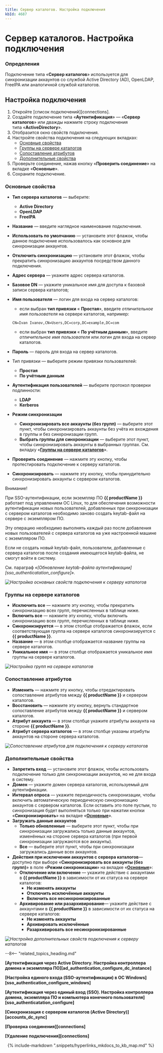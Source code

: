 ```yaml
---
title: Сервер каталогов. Настройка подключения
kbId: 4687
---
```


# Сервер каталогов. Настройка подключения

### Определения

Подключение типа «**Сервер каталогов**» используется для синхронизации аккаунтов со службой Active Directory (AD), OpenLDAP, FreeIPA или аналогичной службой каталогов.

## Настройка подключения

1. Откройте [список подключений][connections].
2. Создайте подключение типа «**Аутентификация**» — «**Сервер каталогов**» или дважды нажмите строку подключения типа «**ActiveDirectory**».
3. Отобразится окно свойств подключения.
4. Настройте свойства подключения на следующих вкладках:
    - [Основные свойства](#mcetoc_1gjrlqgbf3)
    - [Группы на сервере каталогов](#mcetoc_1gjrlqgbf5)
    - [Сопоставление атрибутов](#mcetoc_1gjrlqgbf6)
    - [Дополнительные свойства](#mcetoc_1gjrlqgbf7)
5. Проверьте соединение, нажав кнопку «**Проверить соединение**» на вкладке «**Основные**».
6. Сохраните подключение.

### Основные свойства

- **Тип сервера каталогов** — выберите:
    - **Active Directory**
    - **OpenLDAP**
    - **FreeIPA**
- **Название** — введите наглядное наименование подключения.
- **Использовать по умолчанию** — установите этот флажок, чтобы данное подключение использовалось как основное для синхронизации аккаунтов.
- **Отключить синхронизацию** — установите этот флажок, чтобы прекратить синхронизацию аккаунтов посредством данного подключения.
- **Адрес сервера** — укажите адрес сервера каталогов.
- **Базовое DN** — укажите уникальное имя для доступа к базовой записи сервера каталогов;
- **Имя пользователя** — логин для входа на сервер каталогов:
    - если выбран **тип привязки** « **Простая**», введите *отличительное имя пользователя* на сервере каталогов, например:
    
    ```
    CN=Ivan Ivanov,CN=Users,DC=corp,DC=example,DC=com
    ```
    - если выбран **тип привязки** « **По учётным данным**», введите *отличительное имя пользователя* или *логин* для входа на сервер каталогов.
- **Пароль** — пароль для входа на сервер каталогов.
- Тип привязки — выберите режим привязки пользователей:
    - **Простая**
    - **По учётным данным**
- **Аутентификация пользователей** — выберите протокол проверки подлинности:
    - **LDAP**
    - **Kerberos**
- **Режим синхронизации**
    - **Синхронизировать все аккаунты (без групп)** — выберите этот пункт, чтобы синхронизировать аккаунты без учёта их вхождения в группы и без синхронизации групп.
    - **Выбрать группы для синхронизации** — выберите этот пункт, чтобы синхронизировать аккаунты в выбранных группах. См. вкладку «**[Группы на сервере каталогов](#mcetoc_1gjrlqgbf5)**».
- **Проверить соединение** — нажмите эту кнопку, чтобы протестировать подключение к серверу каталогов.
- **Синхронизировать** — нажмите эту кнопку, чтобы принудительно синхронизировать аккаунты с сервером каталогов.

Внимание!

При SSO-аутентификации, если экземпляр ПО **{{ productName }}** работает под управлением ОС Linux, то для обеспечения возможности аутентификации новых пользователей, добавленных при синхронизации с сервером каталогов необходимо заново создать keytab-файл на сервере с экземпляром ПО.

Эту операцию необходимо выполнять каждый раз после добавления новых пользователей с сервера каталогов на уже настроенной машине с экземпляром ПО.

Если не создать новый keytab-файл, пользователи, добавленные с сервера каталогов после создания имеющегося keytab-файла, не смогут войти в систему.

См. параграф *«[Обновление keytab-файла аутентификации][sso_authenticatation_configure]».*

_![Настройка основных свойств подключения к серверу каталогов](https://kb.comindware.ru/assets/img_660ea08b4cb22.png)_

### Группы на сервере каталогов

- **Исключить все** — нажмите эту кнопку, чтобы прекратить синхронизацию всех групп, перечисленных в таблице ниже.
- **Включить все** — нажмите эту кнопку, чтобы включить синхронизацию всех групп, перечисленных в таблице ниже.
- **Синхронизируется** — в этом столбце отображается флажок, если соответствующая группа на сервере каталогов синхронизируется с **{{ productName }}**.
- **Название** — в этом столбце отображается название группы на сервере каталогов.
- **Уникальное имя** — в этом столбце отображается уникальное имя группы на сервере каталогов.

_![Настройка групп на сервере каталогов](https://kb.comindware.ru/assets/img_660e9d880a16c.png)_

### Сопоставление атрибутов

- **Изменить** — нажмите эту кнопку, чтобы отредактировать сопоставление атрибутов между **{{ productName }}** и сервером каталогов.
- **Восстановить** — нажмите эту кнопку, вернуть стандартное сопоставление атрибутов между **{{ productName }}** и сервером каталогов.
- **Атрибут аккаунта** — в этом столбце укажите атрибуты аккаунта на стороне **{{ productName }}**.
- **Атрибут сервера каталогов** — в этом столбце указаны атрибуты аккаунтов на стороне сервера каталогов.

_![Сопоставление атрибутов для подключения к серверу каталогов](https://kb.comindware.ru/assets/img_660e9c2e22cd2.png)_

### Дополнительные свойства

- **Запретить вход** — установите этот флажок, чтобы использовать подключение только для синхронизации аккаунтов, но не для входа в систему.
- **Домен** — укажите домен сервера каталогов, используемый для аутентификации.
- **Интервал опроса** — укажите периодичность синхронизации, чтобы включить автоматическую периодическую синхронизацию аккаунтов с сервером каталогов. Если оставить это поле пустым, то синхронизация будет выполняться только при нажатии кнопки «**Синхронизировать**» на вкладке «**[Основные](#mcetoc_1gjrlqgbf4)**».
- **Загружать данные аккаунтов**
    - **Только обновленные** — выберите этот пункт, чтобы при синхронизации загружались только данные аккаунтов, изменённых на стороне сервера каталогов (при первой синхронизации загружаются все аккаунты).
    - **Все** — выберите этот пункт, чтобы при синхронизации загружались данные всех аккаунтов.
- **Действия при исключении аккаунтов с сервера каталогов**— доступно при выборе «**Синхронизировать все аккаунты (без групп)**» в поле «**Режим синхронизации**» на вкладке «**[Основные](#mcetoc_1gjrlqgbf4)**»:
    - **Отключение или включение** — укажите действие с аккаунтами в **{{ productName }}** в зависимости от их статуса на сервере каталогов:
        - **Не изменять аккаунты**
        - **Отключить исключённые аккаунты**
        - **Включить все несинхронизированные**
    - **Архивирование или разархивирование**— укажите действие с аккаунтами в **{{ productName }}** в зависимости от их статуса на сервере каталогов:
        - **Не изменять аккаунты**
        - **Архивировать исключённые**
        - **Разархивировать все несинхронизированные**

_![Настройка дополнительных свойств подключения к серверу каталогов](https://kb.comindware.ru/assets/img_660e9d677d04d.png)_

--8<-- "related_topics_heading.md"

**[Аутентификация через Active Directory. Настройка контроллера домена и экземпляра ПО][ad_authentication_configure_dc_instance]**

**[Настройка единого входа (SSO-аутентификации) в ОС Windows][sso_authentication_configure_windows]**

**[Аутентификация через единый вход (SSO). Настройка контроллера домена, экземпляра ПО и компьютера конечного пользователя][sso_authenticatation_configure]**

**[Синхронизация с сервером каталогов (Active Directory)][accounts_dc_sync]**

**[Проверка соединения][connections]**

**[Удаление подключения][connections]**



 
{% include-markdown ".snippets/hyperlinks_mkdocs_to_kb_map.md" %}
